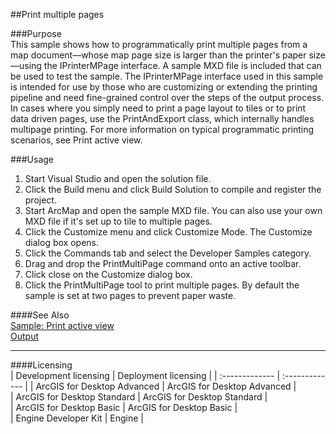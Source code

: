 ##Print multiple pages

###Purpose  
This sample shows how to programmatically print multiple pages from a map document—whose map page size is larger than the printer's paper size—using the IPrinterMPage interface. A sample MXD file is included that can be used to test the sample. The IPrinterMPage interface used in this sample is intended for use by those who are customizing or extending the printing pipeline and need fine-grained control over the steps of the output process. In cases where you simply need to print a page layout to tiles or to print data driven pages, use the PrintAndExport class, which internally handles multipage printing. For more information on typical programmatic printing scenarios, see Print active view.  


###Usage
1. Start Visual Studio and open the solution file.  
1. Click the Build menu and click Build Solution to compile and register the project.  
1. Start ArcMap and open the sample MXD file. You can also use your own MXD file if it's set up to tile to multiple pages.  
1. Click the Customize menu and click Customize Mode. The Customize dialog box opens.  
1. Click the Commands tab and select the Developer Samples category.  
1. Drag and drop the PrintMultiPage command onto an active toolbar.  
1. Click close on the Customize dialog box.  
1. Click the PrintMultiPage tool to print multiple pages. By default the sample is set at two pages to prevent paper waste.  







####See Also  
[Sample: Print active view](../../../Net/GraphicsPipeline/PrintActiveView)  
[Output](http://desktopdev.arcgis.com/search/?q=Output&p=0&language=en&product=arcobjects-sdk-dotnet&version=&n=15&collection=help)  


---------------------------------

####Licensing  
| Development licensing | Deployment licensing | 
| :------------- | :------------- | 
| ArcGIS for Desktop Advanced | ArcGIS for Desktop Advanced |  
| ArcGIS for Desktop Standard | ArcGIS for Desktop Standard |  
| ArcGIS for Desktop Basic | ArcGIS for Desktop Basic |  
| Engine Developer Kit | Engine |  


